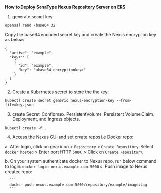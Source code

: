 **How to Deploy SonaType Nexus Repository Server on EKS**
1. generate secret key:

```
openssl rand -base64 32
```
Copy the base64 encoded secret key and create the Nexus encryption key as below:

```
{
  "active": "example",
  "keys": [
    {
      "id": "example",
      "key": "<base64_encryptionkey>"
    }
  ]
}

```

2. Create a Kubernetes secret to store the the key:

```
kubectl create secret generic nexus-encryption-key --from-file=key.json
```

3. create Secret, Configmap, PersistentVolume, Persistent Volume Claim, Deployment, and Ingress objects.

```
kubectl create -f .
```

4. Access the Nexus GUI and set create repos i.e Docker repo:

  a. After login, click on gear icon > `Repository` > `Create Repository`:
     Select `docker hosted` > Enter port HTTP `5000`. > Click on `Create Repository`.

  b. On your system authenticate docker to Nexus repo, run below command to login:
      ```
      docker login nexus.example.com:5000
      ```
  c. Push image to Nexus created repo:

      ```
      docker push nexus.example.com:5000/repository/example/image:tag
      ```    
    
